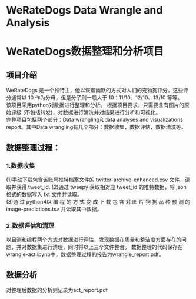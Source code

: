 ﻿# WeRateDogs Data Wrangle and Analysis  
# WeRateDogs数据整理和分析项目

## 项目介绍  
WeRateDogs 是一个推特主，他以诙谐幽默的方式对人们的宠物狗评分。这些评分通常以 10 作为分母，但是分子则一般大于 10：11/10、12/10、13/10 等等。  
该项目采用python对数据进行整理和分析。
根据项目要求，只需要含有图片的原始评级 (不包括转发)，对数据进行清洗并对结果进行分析和可视化。  
完整项目包括两个部分：Data wrangling和data analyses and visualizations report。其中Data wrangling有几个部分：数据收集，数据评估，数据清洗等。
## 数据整理过程：
### 1.数据收集
(1)手动下载包含该账号推特档案文件的 twitter-archive-enhanced.csv 文件，读取并获得 tweet_id.
(2)通过 tweepy 获取相对应 tweet_id 的推特数据，将 json 格式的数据写入 txt 文件并读取。  
(3)通 过 python4以 编 程 的 方 式 变 成 下 载 包 含 对 图 片 狗 狗 品 种 预 测 的image-predictions.tsv 并读取其中数据。  
### 2.数据评估和清理  
以目测和编程两个方式对数据进行评估，发现数据在质量和整洁度方面存在的问题，并对数据集进行清理，同时将以上三个文件整合。
数据整理的代码保存在wrangle-act.ipynb中，数据整理过程的报告为wrangle_report.pdf。
## 数据分析
对整理后数据的分析则记录为act_report.pdf
